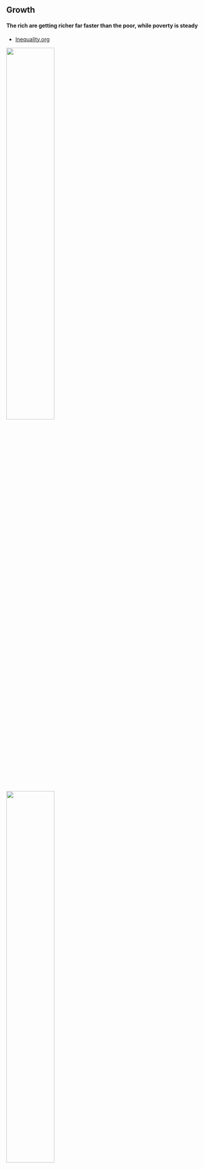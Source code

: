 ## Growth
#### The rich are getting richer far faster than the poor, while poverty is steady

*   [Inequality.org](https://inequality.org/facts/income-inequality/)
<img src="https://github.com/NB419/source-library/blob/master/images/growth%201.png" height="50%" width="50%">
<img src="https://github.com/NB419/source-library/blob/master/images/growth%202.png" height="50%" width="50%">
<img src="https://github.com/NB419/source-library/blob/master/images/growth%203.png" height="50%" width="50%">
